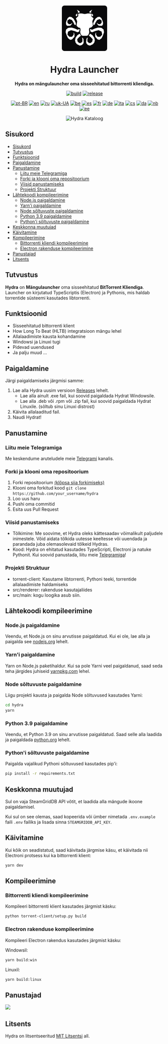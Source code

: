 <div align="center">

[<img src="../resources/icon.png" width="144"/>](https://help.hydralauncher.gg)

  <h1 align="center">Hydra Launcher</h1>

  <p align="center">
    <strong>Hydra on mängulauncher oma sisseehitatud bittorrenti kliendiga.</strong>
  </p>

[![build](https://img.shields.io/github/actions/workflow/status/hydralauncher/hydra/build.yml)](https://github.com/hydralauncher/hydra/actions)
[![release](https://img.shields.io/github/package-json/v/hydralauncher/hydra)](https://github.com/hydralauncher/hydra/releases)

[![pt-BR](https://img.shields.io/badge/lang-pt--BR-green.svg)](./README.pt-BR.md)
[![en](https://img.shields.io/badge/lang-en-red.svg)](./README.md)
[![ru](https://img.shields.io/badge/lang-ru-yellow.svg)](./README.ru.md)
[![uk-UA](https://img.shields.io/badge/lang-uk--UA-blue)](./README.uk-UA.md)
[![be](https://img.shields.io/badge/lang-be-orange)](./README.be.md)
[![es](https://img.shields.io/badge/lang-es-red)](./README.es.md)
[![fr](https://img.shields.io/badge/lang-fr-blue)](./README.fr.md)
[![de](https://img.shields.io/badge/lang-de-black)](./README.de.md)
[![ita](https://img.shields.io/badge/lang-it-red)](./README.it.md)
[![cs](https://img.shields.io/badge/lang-cs-purple)](./README.cs.md)
[![da](https://img.shields.io/badge/lang-da-red)](./README.da.md)
[![nb](https://img.shields.io/badge/lang-nb-blue)](./README.nb.md)
[![ee](https://img.shields.io/badge/lang-et-blue.svg)](./README.et.md)

![Hydra Kataloog](./screenshot.png)

</div>

## Sisukord

- [Sisukord](#sisukord)
- [Tutvustus](#tutvustus)
- [Funktsioonid](#funktsioonid)
- [Paigaldamine](#paigaldamine)
- [Panustamine](#panustamine)
  - [Liitu meie Telegramiga](#liitu-meie-telegramiga)
  - [Forki ja klooni oma repositoorium](#forki-ja-klooni-oma-repositoorium)
  - [Viisid panustamiseks](#viisid-panustamiseks)
  - [Projekti Struktuur](#projekti-struktuur)
- [Lähtekoodi kompileerimine](#lähtekoodi-kompileerimine)
  - [Node.js paigaldamine](#nodejs-paigaldamine)
  - [Yarn'i paigaldamine](#yarni-paigaldamine)
  - [Node sõltuvuste paigaldamine](#node-sõltuvuste-paigaldamine)
  - [Python 3.9 paigaldamine](#python-39-paigaldamine)
  - [Python'i sõltuvuste paigaldamine](#pythoni-sõltuvuste-paigaldamine)
- [Keskkonna muutujad](#keskkonna-muutujad)
- [Käivitamine](#käivitamine)
- [Kompileerimine](#kompileerimine)
  - [Bittorrenti kliendi kompileerimine](#bittorrenti-kliendi-kompileerimine)
  - [Electron rakenduse kompileerimine](#electron-rakenduse-kompileerimine)
- [Panustajad](#panustajad)
- [Litsents](#litsents)

## Tutvustus

**Hydra** on **Mängulauncher** oma sisseehitatud **BitTorrent Kliendiga**.
<br>
Launcher on kirjutatud TypeScriptis (Electron) ja Pythonis, mis haldab torrentide süsteemi kasutades libtorrenti.

## Funktsioonid

- Sisseehitatud bittorrenti klient
- How Long To Beat (HLTB) integratsioon mängu lehel
- Allalaadimiste kausta kohandamine
- Windowsi ja Linuxi tugi
- Pidevad uuendused
- Ja palju muud ...

## Paigaldamine

Järgi paigaldamiseks järgmisi samme:

1. Lae alla Hydra uusim versioon [Releases](https://github.com/hydralauncher/hydra/releases/latest) lehelt.
   - Lae alla ainult .exe fail, kui soovid paigaldada Hydrat Windowsile.
   - Lae alla .deb või .rpm või .zip fail, kui soovid paigaldada Hydrat Linuxile. (sõltub sinu Linuxi distrost)
2. Käivita allalaaditud fail.
3. Naudi Hydrat!

## Panustamine

### Liitu meie Telegramiga

Me keskendume aruteludele meie [Telegrami](https://t.me/hydralauncher) kanalis.

### Forki ja klooni oma repositoorium

1. Forki repositoorium [(klõpsa siia forkimiseks)](https://github.com/hydralauncher/hydra/fork)
2. Klooni oma forkitud kood `git clone https://github.com/your_username/hydra`
3. Loo uus haru
4. Pushi oma commitid
5. Esita uus Pull Request

### Viisid panustamiseks

- Tõlkimine: Me soovime, et Hydra oleks kättesaadav võimalikult paljudele inimestele. Võid aidata tõlkida uutesse keeltesse või uuendada ja parandada juba olemasolevaid tõlkeid Hydras.
- Kood: Hydra on ehitatud kasutades TypeScripti, Electroni ja natuke Pythonit. Kui soovid panustada, liitu meie [Telegramiga](https://t.me/hydralauncher)!

### Projekti Struktuur

- torrent-client: Kasutame libtorrenti, Pythoni teeki, torrentide allalaadimiste haldamiseks
- src/renderer: rakenduse kasutajaliides
- src/main: kogu loogika asub siin.

## Lähtekoodi kompileerimine

### Node.js paigaldamine

Veendu, et Node.js on sinu arvutisse paigaldatud. Kui ei ole, lae alla ja paigalda see [nodejs.org](https://nodejs.org/) lehelt.

### Yarn'i paigaldamine

Yarn on Node.js paketihaldur. Kui sa pole Yarni veel paigaldanud, saad seda teha järgides juhiseid [yarnpkg.com](https://classic.yarnpkg.com/lang/en/docs/install/) lehel.

### Node sõltuvuste paigaldamine

Liigu projekti kausta ja paigalda Node sõltuvused kasutades Yarni:

```bash
cd hydra
yarn
```

### Python 3.9 paigaldamine

Veendu, et Python 3.9 on sinu arvutisse paigaldatud. Saad selle alla laadida ja paigaldada [python.org](https://www.python.org/downloads/release/python-3913/) lehelt.

### Python'i sõltuvuste paigaldamine

Paigalda vajalikud Pythoni sõltuvused kasutades pip'i:

```bash
pip install -r requirements.txt
```

## Keskkonna muutujad

Sul on vaja SteamGridDB API võtit, et laadida alla mängude ikoone paigaldamisel.

Kui sul on see olemas, saad kopeerida või ümber nimetada `.env.example` faili `.env` failiks ja lisada sinna `STEAMGRIDDB_API_KEY`.

## Käivitamine

Kui kõik on seadistatud, saad käivitada järgmise käsu, et käivitada nii Electroni protsess kui ka bittorrenti klient:

```bash
yarn dev
```

## Kompileerimine

### Bittorrenti kliendi kompileerimine

Kompileeri bittorrenti klient kasutades järgmist käsku:

```bash
python torrent-client/setup.py build
```

### Electron rakenduse kompileerimine

Kompileeri Electron rakendus kasutades järgmist käsku:

Windowsil:

```bash
yarn build:win
```

Linuxil:

```bash
yarn build:linux
```

## Panustajad

<a href="https://github.com/hydralauncher/hydra/graphs/contributors">
  <img src="https://contrib.rocks/image?repo=hydralauncher/hydra" />
</a>

## Litsents

Hydra on litsentseeritud [MIT Litsentsi](LICENSE) all.
